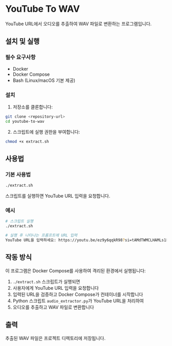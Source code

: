 # YouTube To WAV

YouTube URL에서 오디오를 추출하여 WAV 파일로 변환하는 프로그램입니다.

## 설치 및 실행

### 필수 요구사항

- Docker
- Docker Compose
- Bash (Linux/macOS 기본 제공)

### 설치

1. 저장소를 클론합니다:

```bash
git clone <repository-url>
cd youtube-to-wav
```

2. 스크립트에 실행 권한을 부여합니다:

```bash
chmod +x extract.sh
```

## 사용법

### 기본 사용법

```bash
./extract.sh
```

스크립트를 실행하면 YouTube URL 입력을 요청합니다.

### 예시

```bash
# 스크립트 실행
./extract.sh

# 실행 후 나타나는 프롬프트에 URL 입력
YouTube URL을 입력하세요: https://youtu.be/ez9y6qqkR98?si=tAMdTWMCLHAMLs1F
```

## 작동 방식

이 프로그램은 Docker Compose를 사용하여 격리된 환경에서 실행됩니다:

1. `./extract.sh` 스크립트가 실행되면
2. 사용자에게 YouTube URL 입력을 요청합니다
3. 입력된 URL을 검증하고 Docker Compose가 컨테이너를 시작합니다
4. Python 스크립트 `audio_extractor.py`가 YouTube URL을 처리하여
5. 오디오를 추출하고 WAV 파일로 변환합니다

## 출력

추출된 WAV 파일은 프로젝트 디렉토리에 저장됩니다.
